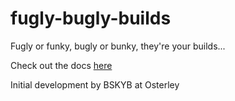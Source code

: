fugly-bugly-builds
==================

Fugly or funky, bugly or bunky, they're your builds...

Check out the docs [here](http://time4tea.github.com/fugly-bugly-builds/)

Initial development by BSKYB at Osterley

